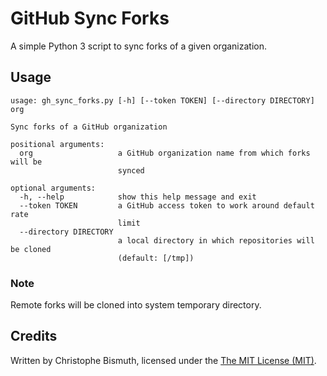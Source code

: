 # GitHub Sync Forks

A simple Python 3 script to sync forks of a given organization.

## Usage

    usage: gh_sync_forks.py [-h] [--token TOKEN] [--directory DIRECTORY] org
    
    Sync forks of a GitHub organization
    
    positional arguments:
      org                   a GitHub organization name from which forks will be
                            synced
    
    optional arguments:
      -h, --help            show this help message and exit
      --token TOKEN         a GitHub access token to work around default rate
                            limit
      --directory DIRECTORY
                            a local directory in which repositories will be cloned
                            (default: [/tmp])

### Note

Remote forks will be cloned into system temporary directory.

## Credits

Written by Christophe Bismuth, licensed under the [The MIT License (MIT)](LICENSE.md).
